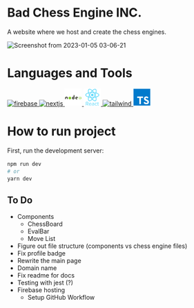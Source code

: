 # Bad Chess Engine INC.

A website where we host and create the chess engines. 


![Screenshot from 2023-01-05 03-06-21](https://user-images.githubusercontent.com/66110094/210685702-55b0c05a-1ece-4328-80c6-b84eaa34cfa4.png)



# Languages and Tools
<p align="left"> <a href="https://firebase.google.com/" target="_blank" rel="noreferrer"> <img src="https://www.vectorlogo.zone/logos/firebase/firebase-icon.svg" alt="firebase" width="40" height="40"/> </a> <a href="https://nextjs.org/" target="_blank" rel="noreferrer"> <img src="https://cdn.worldvectorlogo.com/logos/nextjs-2.svg" alt="nextjs" width="40" height="40"/> </a> <a href="https://nodejs.org" target="_blank" rel="noreferrer"> <img src="https://raw.githubusercontent.com/devicons/devicon/master/icons/nodejs/nodejs-original-wordmark.svg" alt="nodejs" width="40" height="40"/> </a> <a href="https://reactjs.org/" target="_blank" rel="noreferrer"> <img src="https://raw.githubusercontent.com/devicons/devicon/master/icons/react/react-original-wordmark.svg" alt="react" width="40" height="40"/> </a> <a href="https://tailwindcss.com/" target="_blank" rel="noreferrer"> <img src="https://www.vectorlogo.zone/logos/tailwindcss/tailwindcss-icon.svg" alt="tailwind" width="40" height="40"/> </a> <a href="https://www.typescriptlang.org/" target="_blank" rel="noreferrer"> <img src="https://raw.githubusercontent.com/devicons/devicon/master/icons/typescript/typescript-original.svg" alt="typescript" width="40" height="40"/> </a> </p>



# How to run project

First, run the development server:

```bash
npm run dev
# or
yarn dev
```

## To Do

- Components 
    - ChessBoard
    - EvalBar
    - Move List
- Figure out file structure (components vs chess engine files)
- Fix profile badge
- Rewrite the main page
- Domain name
- Fix readme for docs
- Testing with jest (?)
- Firebase hosting 
    - Setup GitHub Workflow